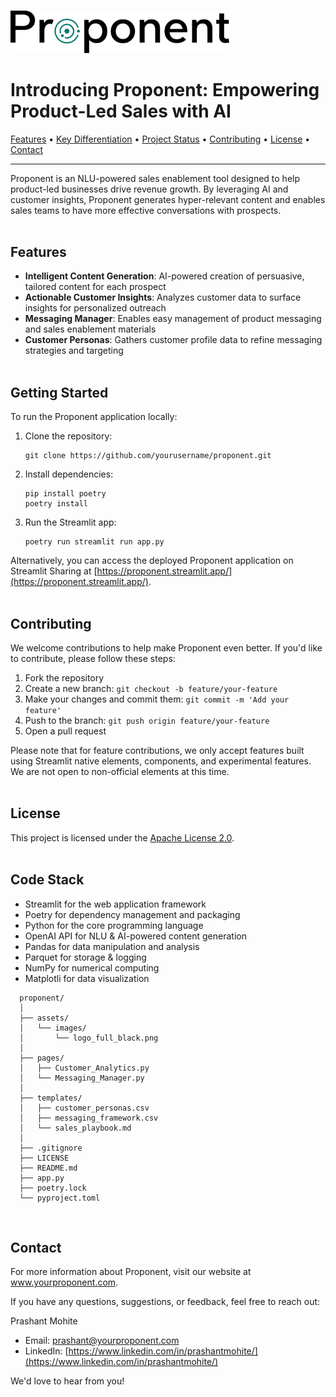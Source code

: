 <br>
<p align="left">
  <img src="assets/images/logo_full_black.png" alt="Proponent Logo" width="350">
</p>

# Introducing Proponent: Empowering Product-Led Sales with AI

<p align="left">
  <a href="#features">Features</a> •
  <a href="#key-differentiation">Key Differentiation</a> •
  <a href="#project-status">Project Status</a> •
  <a href="#contributing">Contributing</a> •
  <a href="#license">License</a> •
  <a href="#contact">Contact</a>
</p>

---

Proponent is an NLU-powered sales enablement tool designed to help product-led businesses drive revenue growth. By leveraging AI and customer insights, Proponent generates hyper-relevant content and enables sales teams to have more effective conversations with prospects.
<br><br>

## Features

- **Intelligent Content Generation**: AI-powered creation of persuasive, tailored content for each prospect
- **Actionable Customer Insights**: Analyzes customer data to surface insights for personalized outreach
- **Messaging Manager**: Enables easy management of product messaging and sales enablement materials
- **Customer Personas**: Gathers customer profile data to refine messaging strategies and targeting
<br><br>

## Getting Started

To run the Proponent application locally:

1. Clone the repository:
   ```
   git clone https://github.com/yourusername/proponent.git
   ```

2. Install dependencies:
   ```
   pip install poetry
   poetry install
   ```

3. Run the Streamlit app:
   ```
   poetry run streamlit run app.py
   ```

Alternatively, you can access the deployed Proponent application on Streamlit Sharing at [https://proponent.streamlit.app/](https://proponent.streamlit.app/).
<br><br>

## Contributing

We welcome contributions to help make Proponent even better. If you'd like to contribute, please follow these steps:

1. Fork the repository
2. Create a new branch: `git checkout -b feature/your-feature`
3. Make your changes and commit them: `git commit -m 'Add your feature'`
4. Push to the branch: `git push origin feature/your-feature`
5. Open a pull request

Please note that for feature contributions, we only accept features built using Streamlit native elements, components, and experimental features. We are not open to non-official elements at this time.
<br><br>

## License

This project is licensed under the [Apache License 2.0](LICENSE).
<br><br>

## Code Stack

- Streamlit for the web application framework
- Poetry for dependency management and packaging
- Python for the core programming language
- OpenAI API for NLU & AI-powered content generation
- Pandas for data manipulation and analysis
- Parquet for storage & logging
- NumPy for numerical computing
- Matplotli for data visualization
  
```
  proponent/
  │
  ├── assets/
  │   └── images/
  │       └── logo_full_black.png
  │
  ├── pages/
  │   ├── Customer_Analytics.py
  │   └── Messaging_Manager.py
  │
  ├── templates/
  │   ├── customer_personas.csv
  │   ├── messaging_framework.csv
  │   └── sales_playbook.md
  │
  ├── .gitignore
  ├── LICENSE
  ├── README.md
  ├── app.py
  ├── poetry.lock
  └── pyproject.toml
```

&nbsp; 
## Contact
For more information about Proponent, visit our website at www.yourproponent.com.

If you have any questions, suggestions, or feedback, feel free to reach out:

Prashant Mohite
- Email: [prashant@yourproponent.com](mailto:prashant@yourproponent.com)
- LinkedIn: [https://www.linkedin.com/in/prashantmohite/](https://www.linkedin.com/in/prashantmohite/)

We'd love to hear from you!